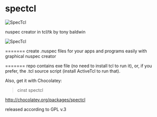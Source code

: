 spectcl
=======

![SpecTcl](http://tonybaldwin.info/images/spectcl.png)

nuspec creator
in tcl/tk
by tony baldwin

![SpecTcl](http://tonybaldwin.info/images/nuspec0.1-201402031235.png)

=======
create .nuspec files for your apps and programs easily with graphical nuspec creator

=======
repo contains exe file (no need to install tcl to run it), 
or, if you prefer, the .tcl source script (install ActiveTcl to run that).

Also, get it with Chocolatey: 
> cinst spectcl

http://chocolatey.org/packages/spectcl

released according to GPL v.3
